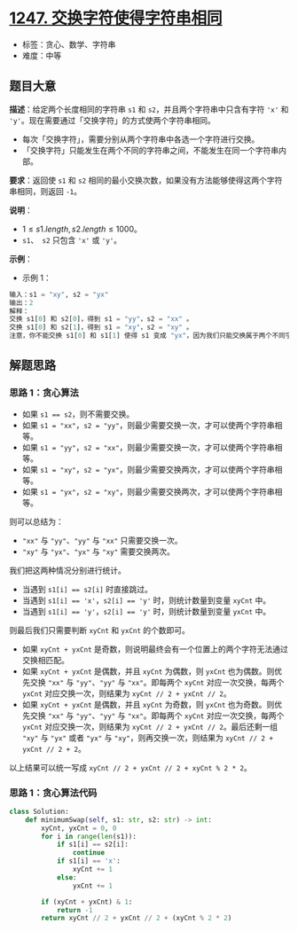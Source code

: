 # [1247. 交换字符使得字符串相同](https://leetcode.cn/problems/minimum-swaps-to-make-strings-equal/)

- 标签：贪心、数学、字符串
- 难度：中等

## 题目大意

**描述**：给定两个长度相同的字符串 `s1` 和 `s2`，并且两个字符串中只含有字符 `'x'` 和 `'y'`。现在需要通过「交换字符」的方式使两个字符串相同。

- 每次「交换字符」，需要分别从两个字符串中各选一个字符进行交换。
- 「交换字符」只能发生在两个不同的字符串之间，不能发生在同一个字符串内部。

**要求**：返回使 `s1` 和 `s2` 相同的最小交换次数，如果没有方法能够使得这两个字符串相同，则返回 `-1`。

**说明**：

- $1 \le s1.length, s2.length \le 1000$。
- `s1`、` s2` 只包含 `'x'` 或 `'y'`。

**示例**：

- 示例 1：

```python
输入：s1 = "xy", s2 = "yx"
输出：2
解释：
交换 s1[0] 和 s2[0]，得到 s1 = "yy"，s2 = "xx" 。
交换 s1[0] 和 s2[1]，得到 s1 = "xy"，s2 = "xy" 。
注意，你不能交换 s1[0] 和 s1[1] 使得 s1 变成 "yx"，因为我们只能交换属于两个不同字符串的字符。
```

## 解题思路

### 思路 1：贪心算法

- 如果 `s1 == s2`，则不需要交换。
- 如果 `s1 = "xx"`，`s2 = "yy"`，则最少需要交换一次，才可以使两个字符串相等。
- 如果 `s1 = "yy"`，`s2 = "xx"`，则最少需要交换一次，才可以使两个字符串相等。
- 如果 `s1 = "xy"`，`s2 = "yx"`，则最少需要交换两次，才可以使两个字符串相等。
- 如果 `s1 = "yx"`，`s2 = "xy"`，则最少需要交换两次，才可以使两个字符串相等。

则可以总结为：

- `"xx"` 与 `"yy"`、`"yy"` 与 `"xx"` 只需要交换一次。
- `"xy"` 与 `"yx"`、`"yx"` 与 `"xy"` 需要交换两次。

我们把这两种情况分别进行统计。

- 当遇到 `s1[i] == s2[i]` 时直接跳过。
- 当遇到 `s1[i] == 'x'`，`s2[i] == 'y'` 时，则统计数量到变量 `xyCnt` 中。
- 当遇到 `s1[i] == 'y'`，`s2[i] == 'y'` 时，则统计数量到变量 `yxCnt` 中。

则最后我们只需要判断 `xyCnt` 和 `yxCnt` 的个数即可。

- 如果 `xyCnt + yxCnt` 是奇数，则说明最终会有一个位置上的两个字符无法通过交换相匹配。
- 如果 `xyCnt + yxCnt` 是偶数，并且 `xyCnt` 为偶数，则 `yxCnt` 也为偶数。则优先交换 `"xx"` 与 `"yy"`、`"yy"` 与 `"xx"`。即每两个 `xyCnt` 对应一次交换，每两个 `yxCnt` 对应交换一次，则结果为 `xyCnt // 2 + yxCnt // 2`。
- 如果 `xyCnt + yxCnt` 是偶数，并且 `xyCnt` 为奇数，则 `yxCnt` 也为奇数。则优先交换 `"xx"` 与 `"yy"`、`"yy"` 与 `"xx"`。即每两个 `xyCnt` 对应一次交换，每两个 `yxCnt` 对应交换一次，则结果为 `xyCnt // 2 + yxCnt // 2`。最后还剩一组 `"xy"` 与 `"yx"` 或者 `"yx"` 与 `"xy"`，则再交换一次，则结果为 `xyCnt // 2 + yxCnt // 2 + 2`。

以上结果可以统一写成 `xyCnt // 2 + yxCnt // 2 + xyCnt % 2 * 2`。

### 思路 1：贪心算法代码

```python
class Solution:
    def minimumSwap(self, s1: str, s2: str) -> int:
        xyCnt, yxCnt = 0, 0
        for i in range(len(s1)):
            if s1[i] == s2[i]:
                continue
            if s1[i] == 'x':
                xyCnt += 1
            else:
                yxCnt += 1

        if (xyCnt + yxCnt) & 1:
            return -1
        return xyCnt // 2 + yxCnt // 2 + (xyCnt % 2 * 2)
```
